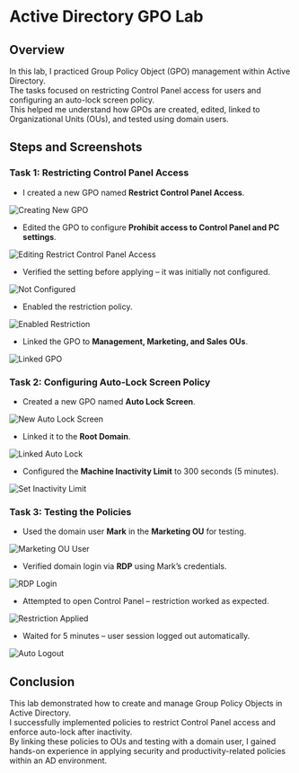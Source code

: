 # Active Directory GPO Lab

## Overview  
In this lab, I practiced Group Policy Object (GPO) management within Active Directory.  
The tasks focused on restricting Control Panel access for users and configuring an auto-lock screen policy.  
This helped me understand how GPOs are created, edited, linked to Organizational Units (OUs), and tested using domain users.  

## Steps and Screenshots  

### Task 1: Restricting Control Panel Access  

- I created a new GPO named **Restrict Control Panel Access**. 

![Creating New GPO](./screenshots/Creating_New_GPO_Named_Restrict_Control_Panel_Access.PNG)  

- Edited the GPO to configure **Prohibit access to Control Panel and PC settings**. 

![Editing Restrict Control Panel Access](./screenshots/Editing_Restrict_Control_Panel_Access_GPO.PNG)  

- Verified the setting before applying – it was initially not configured.  

![Not Configured](./screenshots/Control_Panel_Window_Showing_Prohibit_Access_to_Control_Panel_Not_Configured.PNG)  

- Enabled the restriction policy.  

![Enabled Restriction](./screenshots/Prohibit_Access_to_Control_Panel_And_PC_Settings_Is_Enabled.PNG)  

- Linked the GPO to **Management, Marketing, and Sales OUs**. 

![Linked GPO](./screenshots/Restrict_Control_Panel_Access_GPO_Linked_To_Management_Marketing_And_Sales_OUs.PNG)  

### Task 2: Configuring Auto-Lock Screen Policy 

- Created a new GPO named **Auto Lock Screen**. 

![New Auto Lock Screen](./screenshots/Creating_New_GPO_Named_Auto_Lock_Screen.PNG)  

- Linked it to the **Root Domain**.  

![Linked Auto Lock](./screenshots/Auto_Lock_Screen_Linked_To_The_Root_Domain.PNG)  

- Configured the **Machine Inactivity Limit** to 300 seconds (5 minutes). 

![Set Inactivity Limit](./screenshots/Security_Options_Showing_Machine_Inactivity_Limit_Is_Set_To_300Seconds.PNG)  

### Task 3: Testing the Policies  

- Used the domain user **Mark** in the **Marketing OU** for testing.

![Marketing OU User](./screenshots/Marketing_OU_Showing_User_Mark.PNG)  

- Verified domain login via **RDP** using Mark’s credentials.  

![RDP Login](./screenshots/Sigining_In_To_Domain_Via_RDP_Using_Mark_Credentials.PNG)  

- Attempted to open Control Panel – restriction worked as expected. 

![Restriction Applied](./screenshots/Tried_Opening_Control_Panel_Restrictions_Error_Message_Received_Because_of_GPO.PNG)  

- Waited for 5 minutes – user session logged out automatically.  

![Auto Logout](./screenshots/Mark_Login_Screen_Verifying_It_Got_Logged_Out_After_5_Minutes.PNG)  

## Conclusion  

This lab demonstrated how to create and manage Group Policy Objects in Active Directory.  
I successfully implemented policies to restrict Control Panel access and enforce auto-lock after inactivity.  
By linking these policies to OUs and testing with a domain user, I gained hands-on experience in applying security and productivity-related policies within an AD environment.  
